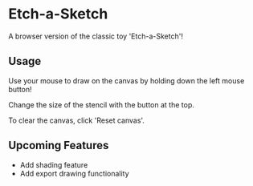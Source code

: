# Etch-a-Sketch

A browser version of the classic toy 'Etch-a-Sketch'!

## Usage

Use your mouse to draw on the canvas by holding down the left mouse button!

Change the size of the stencil with the button at the top.

To clear the canvas, click 'Reset canvas'.

## Upcoming Features

- Add shading feature
- Add export drawing functionality